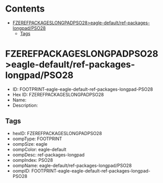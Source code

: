 



Contents
========

* [FZEREFPACKAGESLONGPADPSO28>eagle-default/ref-packages-longpad/PSO28](#fzerefpackageslongpadpso28eagle-defaultref-packages-longpadpso28)
	* [Tags](#tags)

# FZEREFPACKAGESLONGPADPSO28>eagle-default/ref-packages-longpad/PSO28

- ID: FOOTPRINT-eagle-eagle-default-ref-packages-longpad-PSO28
- Hex ID: FZEREFPACKAGESLONGPADPSO28
- Name: 
- Description: 

## Tags

- hexID: FZEREFPACKAGESLONGPADPSO28
- oompType: FOOTPRINT
- oompSize: eagle
- oompColor: eagle-default
- oompDesc: ref-packages-longpad
- oompIndex: PSO28
- oompName: eagle-default/ref-packages-longpad/PSO28
- oompID: FOOTPRINT-eagle-eagle-default-ref-packages-longpad-PSO28
